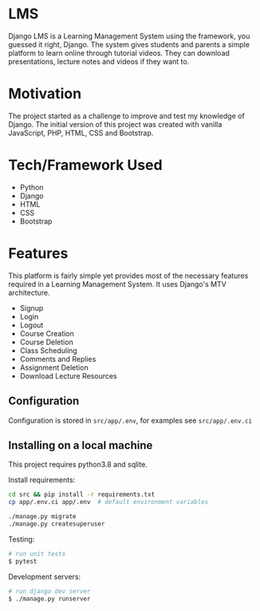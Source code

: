 # LMS
Django LMS is a Learning Management System using the framework, you guessed it right, Django. The system gives students and parents a simple platform to learn online through tutorial videos. They can download presentations, lecture notes and videos if they want to. 

# Motivation
The project started as a challenge to improve and test my knowledge of Django. The initial version of this project was created with vanilla JavaScript, PHP, HTML, CSS and Bootstrap. 

# Tech/Framework Used
* Python
* Django
* HTML
* CSS
* Bootstrap

# Features
This platform is fairly simple yet provides most of the necessary features required in a Learning Management System. It uses Django's MTV architecture.
* Signup
* Login
* Logout
* Course Creation
* Course Deletion
* Class Scheduling 
* Comments and Replies
* Assignment Deletion
* Download Lecture Resources

## Configuration
Configuration is stored in `src/app/.env`, for examples see `src/app/.env.ci`

## Installing on a local machine
This project requires python3.8 and sqlite.

Install requirements:

```sh
cd src && pip install -r requirements.txt
cp app/.env.ci app/.env  # default environment variables
```

```sh
./manage.py migrate
./manage.py createsuperuser
```

Testing:
```bash
# run unit tests
$ pytest
```

Development servers:

```bash
# run django dev server
$ ./manage.py runserver

```
